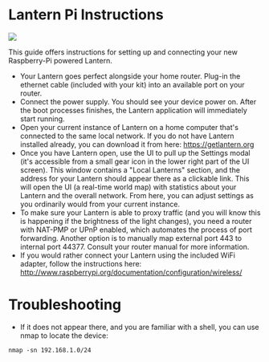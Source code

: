 #  Lantern Pi Instructions

![](http://192.241.213.146/img/lantern_pi.png)

This guide offers instructions for setting up and connecting your new Raspberry-Pi powered Lantern. 

- Your Lantern goes perfect alongside your home router. Plug-in the ethernet cable (included with your kit) into an available port on your router. 
- Connect the power supply. You should see your device power on. After the boot processes finishes, the Lantern application will immediately start running. 
- Open your current instance of Lantern on a home computer that's connected to the same local network. If you do not have Lantern installed already, you can download it from here: https://getlantern.org
- Once you have Lantern open, use the UI to pull up the Settings modal (it's accessible from a small gear icon in the lower right part of the UI screen). This window contains a "Local Lanterns" section, and the address for your Lantern should appear there as a clickable link. This will open the UI (a real-time world map) with statistics about your Lantern and the overall network. From here, you can adjust settings as you ordinarily would from your current instance. 
- To make sure your Lantern is able to proxy traffic (and you will know this is happening if the brightness of the light changes), you need a router with NAT-PMP or UPnP enabled, which automates the process of port forwarding. Another option is to manually map external port 443 to internal port 44377. Consult your router manual for more information.
- If you would rather connect your Lantern using the included WiFi adapter, follow the instructions here: http://www.raspberrypi.org/documentation/configuration/wireless/

# Troubleshooting
- If it does not appear there, and you are familiar with a shell, you can use nmap to locate the device:
```  
nmap -sn 192.168.1.0/24
```